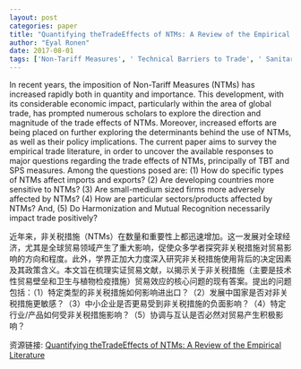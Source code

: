 ```yaml
---
layout: post
categories: paper
title: "Quantifying theTradeEffects of NTMs: A Review of the Empirical Literature"
author: "Eyal Ronen"
date: 2017-08-01
tags: ['Non-Tariff Measures', ' Technical Barriers to Trade', ' Sanitary and Phytosanitary']
---
```


In recent years, the imposition of Non-Tariff Measures (NTMs) has increased rapidly both in quantity and importance. This development, with its considerable economic impact, particularly within the area of global trade, has prompted numerous scholars to explore the direction and magnitude of the trade effects of NTMs. Moreover, increased efforts are being placed on further exploring the determinants behind the use of NTMs, as well as their policy implications. The current paper aims to survey the empirical trade literature, in order to uncover the available responses to major questions regarding the trade effects of NTMs, principally of TBT and SPS measures. Among the questions posed are: (1) How do specific types of NTMs affect imports and exports? (2) Are developing countries more sensitive to NTMs? (3) Are small-medium sized firms more adversely affected by NTMs? (4) How are particular sectors/products affected by NTMs? And, (5) Do Harmonization and Mutual Recognition necessarily impact trade positively?

近年来，非关税措施（NTMs）在数量和重要性上都迅速增加。这一发展对全球经济，尤其是全球贸易领域产生了重大影响，促使众多学者探究非关税措施对贸易影响的方向和程度。此外，学界正加大力度深入研究非关税措施使用背后的决定因素及其政策含义。本文旨在梳理实证贸易文献，以揭示关于非关税措施（主要是技术性贸易壁垒和卫生与植物检疫措施）贸易效应的核心问题的现有答案。提出的问题包括：（1）特定类型的非关税措施如何影响进出口？（2）发展中国家是否对非关税措施更敏感？（3）中小企业是否更易受到非关税措施的负面影响？（4）特定行业/产品如何受非关税措施影响？（5）协调与互认是否必然对贸易产生积极影响？

资源链接: [Quantifying theTradeEffects of NTMs: A Review of the Empirical Literature](https://papers.ssrn.com/sol3/papers.cfm?abstract_id=3010217)
